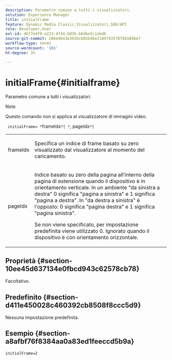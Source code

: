 ```yaml
---
description: Parametro comune a tutti i visualizzatori.
solution: Experience Manager
title: initialFrame
feature: Dynamic Media Classic,Visualizzatori,SDK/API
role: Developer,User
exl-id: db77edf0-e223-4f44-b83b-b6dbe5c1abd6
source-git-commit: 206e4643e3926cb85b4be2189743578f88180be7
workflow-type: tm+mt
source-wordcount: '101'
ht-degree: 3%

---
```


# initialFrame{#initialframe}

Parametro comune a tutti i visualizzatori.

>[!NOTE]
>
>Questo comando non si applica al visualizzatore di immagini video.

` initialFrame= *`frameIdx`*[ *`, pageIdx`*]`

<table id="table_9B98C97485DD4DEB8A6ECBCE8DF6B886"> 
 <tbody> 
  <tr> 
   <td colname="col1"> <p> <span class="codeph"> <span class="varname"> frameIdx</span> </span> </p> </td> 
   <td colname="col2"> <p> Specifica un indice di frame basato su zero visualizzato dal visualizzatore al momento del caricamento. </p> </td> 
  </tr> 
  <tr> 
   <td colname="col1"> <p><span class="codeph"><span class="varname"> pageIdx</span></span> </p> </td> 
   <td colname="col2"> <p>Indice basato su zero della pagina all’interno della pagina di estensione quando il dispositivo è in orientamento verticale. In un ambiente "da sinistra a destra" <span class="codeph"> 0</span> significa "pagina a sinistra" e <span class="codeph"> 1</span> significa "pagina a destra". In "da destra a sinistra" è l'opposto: <span class="codeph"> 0</span> significa "pagina destra" e <span class="codeph"> 1</span> significa "pagina sinistra". </p> <p>Se non viene specificato, per impostazione predefinita viene utilizzato <span class="codeph"> 0</span>. Ignorato quando il dispositivo è con orientamento orizzontale. </p> </td> 
  </tr> 
 </tbody> 
</table>

## Proprietà {#section-10ee45d637134e0fbcd943c62578cb78}

Facoltativo.

## Predefinito {#section-d411e450028c460392cb8508f8ccc5d9}

Nessuna impostazione predefinita.

## Esempio {#section-a8afbf76f8384aa0a83ed1feeccd5b9a}

```
initialFrame=2
```
